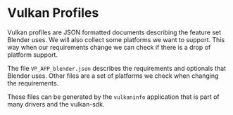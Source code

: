 # Vulkan Profiles

Vulkan profiles are JSON formatted documents describing the feature set
Blender uses. We will also collect some platforms we want to support.
This way when our requirements change we can check if there is a drop of
platform support.

The file `VP_APP_blender.json` describes the requirements and optionals
that Blender uses. Other files are a set of platforms we check when changing
the requirements.

These files can be generated by the `vulkaninfo` application that is part of
many drivers and the vulkan-sdk.

